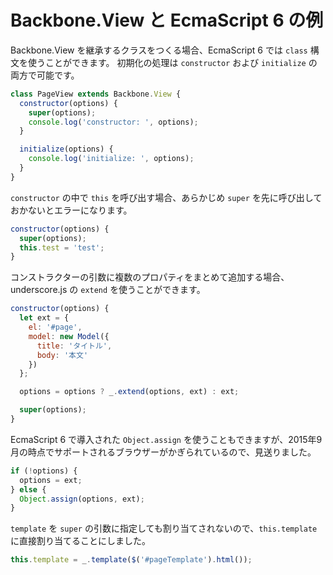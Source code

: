 Backbone.View と EcmaScript 6 の例
=================================


Backbone.View を継承するクラスをつくる場合、EcmaScript 6 では `class` 構文を使うことができます。
初期化の処理は `constructor` および `initialize` の両方で可能です。

```javascript
class PageView extends Backbone.View {
  constructor(options) {
    super(options);
    console.log('constructor: ', options);    
  }

  initialize(options) {
    console.log('initialize: ', options);
  }
}
```

`constructor` の中で `this` を呼び出す場合、あらかじめ `super` を先に呼び出しておかないとエラーになります。

```javascript
constructor(options) {
  super(options);
  this.test = 'test';   
}
```

コンストラクターの引数に複数のプロパティをまとめて追加する場合、underscore.js の `extend` を使うことができます。

```javascript
constructor(options) {
  let ext = {
    el: '#page',
    model: new Model({
      title: 'タイトル',
      body: '本文'
    })
  };

  options = options ? _.extend(options, ext) : ext;

  super(options);
}
```

EcmaScript 6 で導入された `Object.assign` を使うこともできますが、2015年9月の時点でサポートされるブラウザーがかぎられているので、見送りました。


```javascript
if (!options) {
  options = ext;
} else {
  Object.assign(options, ext);
}
```

`template` を `super` の引数に指定しても割り当てされないので、`this.template` に直接割り当てることにしました。


```javascript
this.template = _.template($('#pageTemplate').html());
```